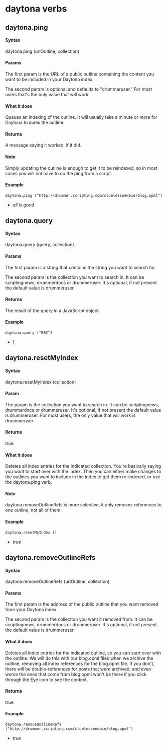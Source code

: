 
# daytona verbs
## daytona.ping
#### Syntax
daytona.ping (urlOutline, collection)

#### Params
The first param is the URL of a public outline containing the content you want to be included in your Daytona index.

The second param is optional and defaults to "drummeruser." For most users that's the only value that will work.

#### What it does
Queues an indexing of the outline. It will usually take a minute or more for Daytona to index the outline. 

#### Returns
A message saying it worked, if it did. 

#### Note
Simply updating the outline is enough to get it to be reindexed, so in most cases you will not have to do the ping from a script.

#### Example
`daytona.ping ("http://drummer.scripting.com/cluelessnewbie/blog.opml")`

- *all is good*

## daytona.query
#### Syntax
daytona.query (query, collection)

#### Params
The first param is a string that contains the string you want to search for.

The second param is the collection you want to search in. It can be scriptingnews, drummerdocs or drummeruser.  It's optional, if not present the default value is drummeruser.

#### Returns
The result of the query in a JavaScript object.

#### Example
`daytona.query ("BBC")`

- *[*

## daytona.resetMyIndex
#### Syntax
daytona.resetMyIndex (collection)

#### Param
The param is the collection you want to search in. It can be scriptingnews, drummerdocs or drummeruser. It's optional, if not present the default value is drummeruser. For most users, the only value that will work is drummeruser. 

#### Returns
true

#### What it does
Deletes all index entries for the indicated collection. You're basically saying you want to start over with the index. Then you can either make changes to the outlines you want to include in the index to get them re-indexed, or use the daytona.ping verb. 

#### Note
daytona.removeOutlineRefs is more selective, it only removes references to one outline, not all of them. 

#### Example
`daytona.resetMyIndex ()`

- *true*

## daytona.removeOutlineRefs
#### Syntax
daytona.removeOutlineRefs (urlOutline, collection)

#### Params
The first param is the address of the public outline that you want removed from your Daytona index.

The second param is the collection you want it removed from. It can be scriptingnews, drummerdocs or drummeruser.  It's optional, if not present the default value is drummeruser.

#### What it does
Deletes all index entries for the indicated outline, so you can start over with the outline. We will do this with our blog.opml files when we archive the outline, removing all index references for the blog.opml file. If you don't, there will be double-references for posts that were archived, and even worse the ones that come from blog.opml won't be there if you click through the Eye icon to see the context. 

#### Returns
true

#### Example
`daytona.removeOutlineRefs ("http://drummer.scripting.com/cluelessnewbie/blog.opml")`

- *true*

